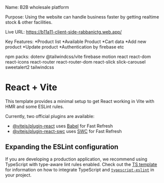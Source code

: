 Name: B2B wholesale platform

Purpose: Using the website can handle business faster by getting realtime stock & other facilities.

Live URL: https://b11a11-client-side-rabbanictg.web.app/

Key Features: 
*Product list
*Available Product
*Cart data
*Add new product
*Update product
*Authentication by firebase etc

npm packs: 
        dotenv
        @tailwindcss/vite
        firebase
        motion
        react
        react-dom
        react-icons
        react-router
        react-router-dom
        react-slick
        slick-carousel
        sweetalert2
        tailwindcss



# React + Vite

This template provides a minimal setup to get React working in Vite with HMR and some ESLint rules.

Currently, two official plugins are available:

- [@vitejs/plugin-react](https://github.com/vitejs/vite-plugin-react/blob/main/packages/plugin-react) uses [Babel](https://babeljs.io/) for Fast Refresh
- [@vitejs/plugin-react-swc](https://github.com/vitejs/vite-plugin-react/blob/main/packages/plugin-react-swc) uses [SWC](https://swc.rs/) for Fast Refresh

## Expanding the ESLint configuration

If you are developing a production application, we recommend using TypeScript with type-aware lint rules enabled. Check out the [TS template](https://github.com/vitejs/vite/tree/main/packages/create-vite/template-react-ts) for information on how to integrate TypeScript and [`typescript-eslint`](https://typescript-eslint.io) in your project.

